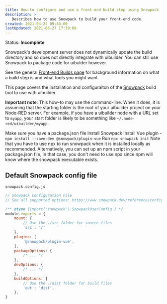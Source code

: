 ```yaml
---
title: How-to configure and use a front-end build step using Snowpack
description: >
   Describes how to use Snowpack to build your front-end code.
created: 2021-04-22 09:53:00
lastUpdated: 2021-06-27 17:39:08
---
```


Status: **Incomplete**

Snowpack's development server does not dynamically update the build directory and so does not directly integrate with uibuilder. You can still use Snowpack to package code for uibulder however.

See the general [Front-end Builds page](./front-end-builds.md) for background information on what a build step is and what tools you might want.

This page covers the installation and configuraiton of the [Snowpack](https://www.snowpack.dev/) build tool to use with uibuilder.

**Important note**: This how-to may use the command-line. When it does, it is assuming that the starting folder
is the root of your uibuilder project on your Node-RED server. For example, if you have a uibuilder node with
a URL set to `myapp`, your start folder is likely to be something like `~/.node-red/uibuilder/myapp`.

Make sure you have a package.json file
Install Snowpack
Install Vue plugin - `npm install --save-dev @snowpack/plugin-vue`
Run `npx snowpack init`
Note that you have to use npx to run snowpack when it is installed locally as recommended. Alternatively, you can set up an npm script in your package.json file, in that case, you don't need to use npx since npm will know where the snowpack executable exists.


## Default Snowpack config file

`snowpack.config.js`

```js
// Snowpack Configuration File
// See all supported options: https://www.snowpack.dev/reference/configuration

/** @type {import("snowpack").SnowpackUserConfig } */
module.exports = {
    mount: {
        // Use the ./src folder for source files
        'src': '/'
    },
    plugins: [
        '@snowpack/plugin-vue',
    ],
    packageOptions: {
        /* ... */
    },
    devOptions: {
        /* ... */
    },
    buildOptions: {
        // Use the ./dist folder for build files
        'out': 'dist',
    },
}
```